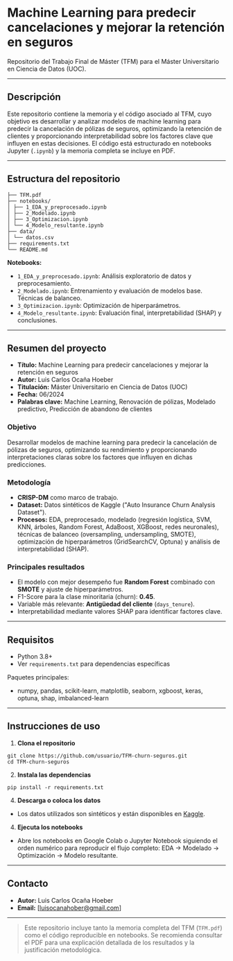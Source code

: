 # Machine Learning para predecir cancelaciones y mejorar la retención en seguros

Repositorio del Trabajo Final de Máster (TFM) para el Máster Universitario en Ciencia de Datos (UOC).

---

## Descripción

Este repositorio contiene la memoria y el código asociado al TFM, cuyo objetivo es desarrollar y analizar modelos de machine learning para predecir la cancelación de pólizas de seguros, optimizando la retención de clientes y proporcionando interpretabilidad sobre los factores clave que influyen en estas decisiones. El código está estructurado en notebooks Jupyter (`.ipynb`) y la memoria completa se incluye en PDF.

---

## Estructura del repositorio

```
├── TFM.pdf
├── notebooks/
│ ├── 1_EDA_y_preprocesado.ipynb
│ ├── 2_Modelado.ipynb
│ ├── 3_Optimizacion.ipynb
│ └── 4_Modelo_resultante.ipynb
├── data/
│ └── datos.csv
├── requirements.txt
└── README.md
```

**Notebooks:**
- `1_EDA_y_preprocesado.ipynb`: Análisis exploratorio de datos y preprocesamiento.
- `2_Modelado.ipynb`: Entrenamiento y evaluación de modelos base. Técnicas de balanceo.
- `3_Optimizacion.ipynb`: Optimización de hiperparámetros.
- `4_Modelo_resultante.ipynb`: Evaluación final, interpretabilidad (SHAP) y conclusiones.

---

## Resumen del proyecto

- **Título:** Machine Learning para predecir cancelaciones y mejorar la retención en seguros
- **Autor:** Luis Carlos Ocaña Hoeber
- **Titulación:** Máster Universitario en Ciencia de Datos (UOC)
- **Fecha:** 06/2024
- **Palabras clave:** Machine Learning, Renovación de pólizas, Modelado predictivo, Predicción de abandono de clientes

### Objetivo

Desarrollar modelos de machine learning para predecir la cancelación de pólizas de seguros, optimizando su rendimiento y proporcionando interpretaciones claras sobre los factores que influyen en dichas predicciones.

### Metodología

- **CRISP-DM** como marco de trabajo.
- **Dataset:** Datos sintéticos de Kaggle ("Auto Insurance Churn Analysis Dataset").
- **Procesos:** EDA, preprocesado, modelado (regresión logística, SVM, KNN, árboles, Random Forest, AdaBoost, XGBoost, redes neuronales), técnicas de balanceo (oversampling, undersampling, SMOTE), optimización de hiperparámetros (GridSearchCV, Optuna) y análisis de interpretabilidad (SHAP).

### Principales resultados

- El modelo con mejor desempeño fue **Random Forest** combinado con **SMOTE** y ajuste de hiperparámetros.
- F1-Score para la clase minoritaria (churn): **0.45**.
- Variable más relevante: **Antigüedad del cliente** (`days_tenure`).
- Interpretabilidad mediante valores SHAP para identificar factores clave.

---

## Requisitos

- Python 3.8+
- Ver `requirements.txt` para dependencias específicas

Paquetes principales:
- numpy, pandas, scikit-learn, matplotlib, seaborn, xgboost, keras, optuna, shap, imbalanced-learn

---

## Instrucciones de uso

1. **Clona el repositorio**

```
git clone https://github.com/usuario/TFM-churn-seguros.git
cd TFM-churn-seguros
```

2. **Instala las dependencias**

```
pip install -r requirements.txt
```

4. **Descarga o coloca los datos**
- Los datos utilizados son sintéticos y están disponibles en [Kaggle](https://www.kaggle.com/datasets/merishnasuwal/auto-insurance-churn-analysis-dataset).

4. **Ejecuta los notebooks**
- Abre los notebooks en Google Colab o Jupyter Notebook siguiendo el orden numérico para reproducir el flujo completo: EDA → Modelado → Optimización → Modelo resultante.

---

## Contacto

- **Autor:** Luis Carlos Ocaña Hoeber
- **Email:** [luisocanahober@gmail.com]

---

> Este repositorio incluye tanto la memoria completa del TFM (`TFM.pdf`) como el código reproducible en notebooks. Se recomienda consultar el PDF para una explicación detallada de los resultados y la justificación metodológica.
